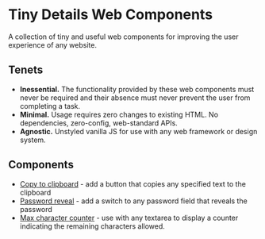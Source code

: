 # Tiny Details Web Components

A collection of tiny and useful web components for improving the user experience of any website.

## Tenets

* **Inessential.** The functionality provided by these web components must never be required and their absence must never prevent the user from completing a task.
* **Minimal.** Usage requires zero changes to existing HTML. No dependencies, zero-config, web-standard APIs.
* **Agnostic.** Unstyled vanilla JS for use with any web framework or design system.

## Components

* [Copy to clipboard](./docs/copy-to-clipboard.md) - add a button that copies any specified text to the clipboard
* [Password reveal](./docs/password-reveal.md) - add a switch to any password field that reveals the password
* [Max character counter](./docs/max-character-counter.md) - use with any textarea to display a counter indicating the remaining characters allowed.